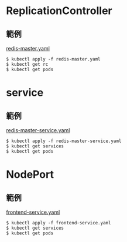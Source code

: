 # ReplicationController
## 範例
[redis-master.yaml](https://github.com/TitanLi/CloudNative/tree/master/kubernetes/redis/redis-master-controller.yaml)
```
$ kubectl apply -f redis-master.yaml
$ kubectl get rc
$ kubectl get pods
```

# service
## 範例
[redis-master-service.yaml](https://github.com/TitanLi/CloudNative/tree/master/kubernetes/redis/redis-master-service.yaml)

```
$ kubectl apply -f redis-master-service.yaml
$ kubectl get services
$ kubectl get pods
```

# NodePort
## 範例
[frontend-service.yaml](https://github.com/TitanLi/CloudNative/tree/master/kubernetes/redis/frontend-service.yaml)

```
$ kubectl apply -f frontend-service.yaml
$ kubectl get services
$ kubectl get pods
```